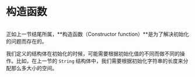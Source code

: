 # 构造函数

<h6 id="idx_构造函数"></h6>

正如上一节结尾所属，**构造函数（Constructor function）**是为了解决初始化的问题而存在的。

我们定义的结构体在初始化的时候，可能需要根据初始化值的不同而做不同的操作。比如，在上一节的 `String` 结构体中，我们需要根据初始化字符串的长度来分配那么多大小的空间。